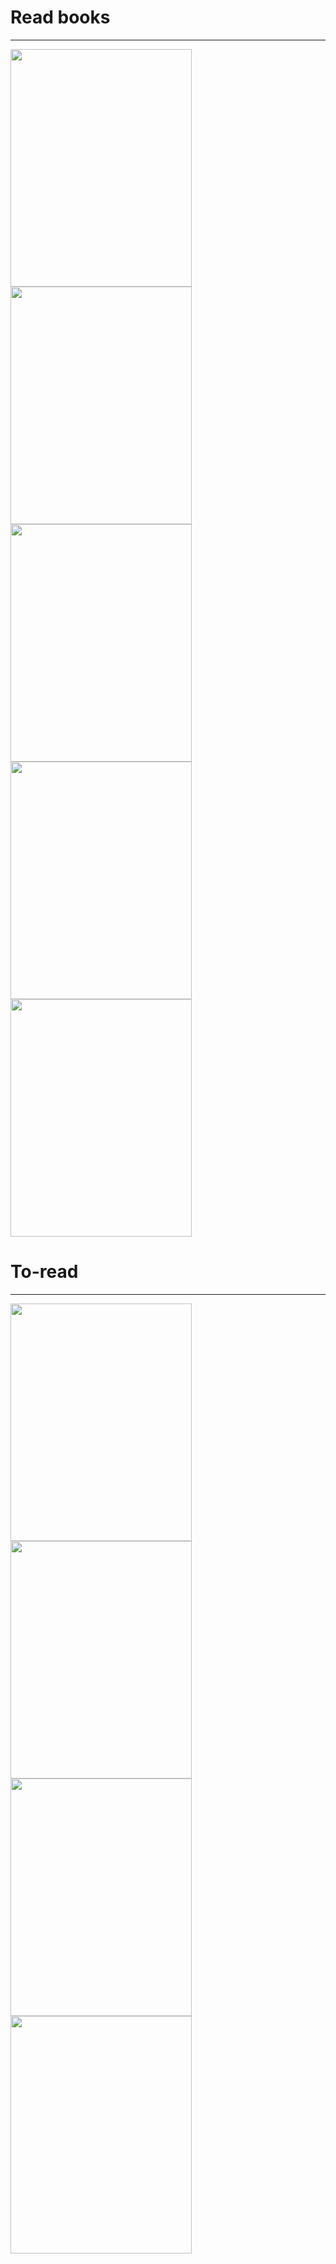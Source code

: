 # Read books
---
<div>
<img src="https://github.com/B0nesh/Readed_books/blob/media/automate_the_boring_stuff_with_python.jpg" width="290" height='380'>
<img src='https://github.com/B0nesh/Readed_books/blob/media/python_crash_course.jpg' width='290' height='380'>
<img src='https://github.com/B0nesh/Readed_books/blob/media/pro_git_2.png' width='290' height='380'>
</div>

<div>
<img src="https://github.com/B0nesh/Readed_books/blob/media/cracking_codes_with_python.jpg" width='290' height='380'>
<img src='https://github.com/B0nesh/Readed_books/blob/media/linux_basics_for_hackers.png' width='290' height='380'>
</div>

# To-read
---
<div>
<img src='https://github.com/B0nesh/Readed_books/blob/media/Hacking_the_art_of_exploitation.jpg' width='290' height='380'>
<img src='https://github.com/B0nesh/Readed_books/blob/media/TCP_IP_guide.jpg' width='290' height='380'>
<img src='https://github.com/B0nesh/Readed_books/blob/media/xchg_rax_rax.jpg' width='290' height='380'>
</div>

<div>
<img src='https://github.com/B0nesh/Readed_books/blob/media/black_hat_python.jpg' width='290' height='380'>
</div>

<div>
</div>
